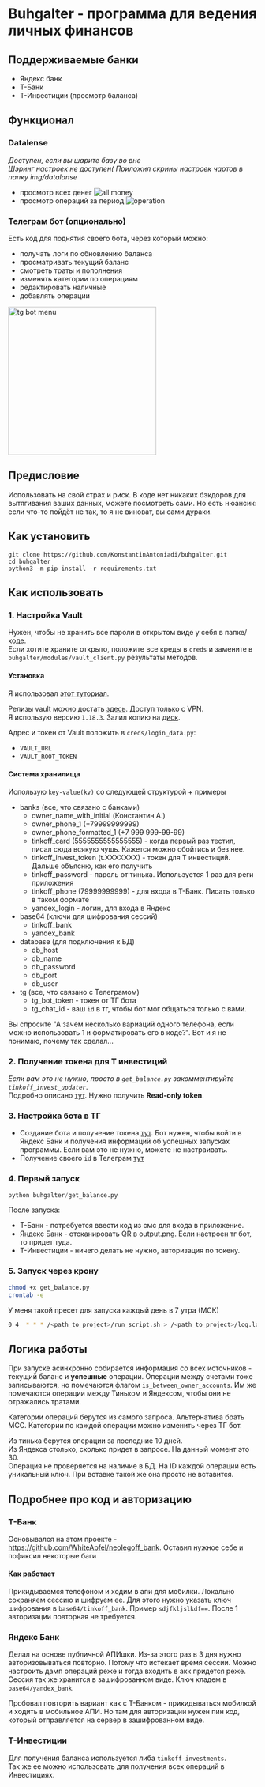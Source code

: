 # Buhgalter - программа для ведения личных финансов

## Поддерживаемые банки
- Яндекс банк
- Т-Банк
- Т-Инвестиции (просмотр баланса)

## Функционал
### Datalense
*Доступен, если вы шарите базу во вне*  
*Шэринг настроек не доступен( Приложил скрины настроек чартов в папку img/datalanse*
- просмотр всех денег
![all money](img/all_money.png)
- просмотр операций за период
![operation](img/operations.png)

### Телеграм бот (опционально)
Есть код для поднятия своего бота, через который можно:
- получать логи по обновлению баланса  
- просматривать текущий баланс
- смотреть траты и пополнения
- изменять категории по операциям  
- редактировать наличные
- добавлять операции  
<img src="img/tg_bot.jpeg" alt="tg bot menu" width="300"/>


## Предисловие

Использовать на свой страх и риск. В коде нет никаких бэкдоров для вытягивания ваших данных,
можете посмотреть сами. Но есть нюансик: если что-то пойдёт не так, то я не виноват, вы сами дураки.

## Как установить

```shell
git clone https://github.com/KonstantinAntoniadi/buhgalter.git
cd buhgalter
python3 -m pip install -r requirements.txt
```

## Как использовать

### 1. Настройка Vault
Нужен, чтобы не хранить все пароли в открытом виде у себя в папке/коде.  
Если хотите храните открыто, положите все креды в `creds` и замените в `buhgalter/modules/vault_client.py` результаты методов.

#### Установка
Я использовал [этот туториал](https://www.digitalocean.com/community/tutorials/how-to-securely-manage-secrets-with-hashicorp-vault-on-ubuntu-20-04).

Релизы vault можно достать [здесь](https://apt.releases.hashicorp.com/). Доступ только с VPN.  
Я использую версию `1.18.3`. Залил копию на [диск](https://disk.yandex.ru/d/nO9OQloLJVIOYg).

Адрес и токен от Vault положить в `creds/login_data.py`:
- `VAULT_URL`
- `VAULT_ROOT_TOKEN`

#### Система хранилища
Использую `key-value(kv)` со следующей структурой + примеры
- banks (все, что связано с банками)
    - owner_name_with_initial (Константин А.)
    - owner_phone_1 (+79999999999)
    - owner_phone_formatted_1 (+7 999 999-99-99)
    - tinkoff_card (5555555555555555) - когда первый раз тестил, писал сюда всякую чушь. Кажется можно обойтись и без нее.
    - tinkoff_invest_token (t.XXXXXXX) - токен для Т инвестиций. Дальше объясню, как его получить
    - tinkoff_password - пароль от тинька. Используется 1 раз для реги приложения
    - tinkoff_phone (79999999999) - для входа в Т-Банк. Писать только в таком формате
    - yandex_login - логин, для входа в Яндекс
- base64 (ключи для шифрования сессий)
    - tinkoff_bank
    - yandex_bank
- database (для подключения к БД)
    - db_host
    - db_name
    - db_password
    - db_port
    - db_user
- tg (все, что связано с Телеграмом)
    - tg_bot_token - токен от ТГ бота
    - tg_chat_id - ваш `id` в тг, чтобы бот мог общаться только с вами.

Вы спросите "А зачем несколько вариаций одного телефона, если можно использовать 1 и форматировать его в коде?". Вот и я не понимаю, почему так сделал...

### 2. Получение токена для Т инвестиций
*Если вам это не нужно, просто в `get_balance.py` закомментируйте `tinkoff_invest_updater`*.  
Подробно описано [тут](https://developer.tbank.ru/invest/intro/intro/token). Нужно получить **Read-only token**.

### 3. Настройка бота в ТГ
- Создание бота и получение токена [тут](t.me/BotFather). Бот нужен, чтобы войти в Яндекс Банк и получения информаций об успешных запусках программы. Если вам это не нужно, можете не настраивать.
- Получение своего `id` в Телеграм [тут](t.me/getmyid_bot)


### 4. Первый запуск
```python
python buhgalter/get_balance.py
```
После запуска:
- Т-Банк - потребуется ввести код из смс для входа в приложение.
- Яндекс Банк - отсканировать QR в output.png. Если настроен тг бот, то придет туда.
- Т-Инвестиции - ничего делать не нужно, авторизация по токену.


### 5. Запуск через крону
```bash
chmod +x get_balance.py
crontab -e
```

У меня такой пресет для запуска каждый день в 7 утра (МСК)
```bash
0 4  * * * /<path_to_project>/run_script.sh > /<path_to_project>/log.log 2>&1
```

## Логика работы
При запуске асинхронно собирается информация со всех источников - текущий баланс и **успешные** операции.
Операции между счетами тоже записываются, но помечаются флагом `is_between_owner_accounts`. Им же помечаются операции между Тиньком и Яндексом, чтобы они не отражались тратами.

Категории операций берутся из самого запроса. Альтернатива брать MCC. Категории по каждой операции можно изменить через ТГ бот.

Из тинька берутся операции за последние 10 дней.   
Из Яндекса столько, сколько придет в запросе. На данный момент это 30.   
Операция не проверяется на наличие в БД. На ID каждой операции есть уникальный ключ. При вставке такой же она просто не вставится.  

## Подробнее про код и авторизацию
### Т-Банк
Основывался на этом проекте - https://github.com/WhiteApfel/neolegoff_bank. Оставил нужное себе и пофиксил некоторые баги

#### Как работает
Прикидываемся телефоном и ходим в апи для мобилки. Локально сохраняем сессию и шифруем ее. Для этого нужно указать ключ шифрования в `base64/tinkoff_bank`. Пример `sdjfkljslkdf==`. После 1 авторизации повторная не требуется.

### Яндекс Банк
Делал на основе публичной АПИшки. Из-за этого раз в 3 дня нужно авторизовываться повторно. Потому что истекает время сессии. Можно настроить дамп операций реже и тогда входить в акк придется реже. Сессия так же хранится в зашифрованном виде. Ключ кладем в `base64/yandex_bank`.

Пробовал повторить вариант как с Т-Банком - прикидываться мобилкой и ходить в мобильное АПИ. Но там для авторизации нужен пин код, который отправляется на сервер в зашифрованном виде.


### Т-Инвестиции
Для получения баланса используется либа `tinkoff-investments`.  
Так же ее можно использовать для получения всех операций в Инвестициях. 

